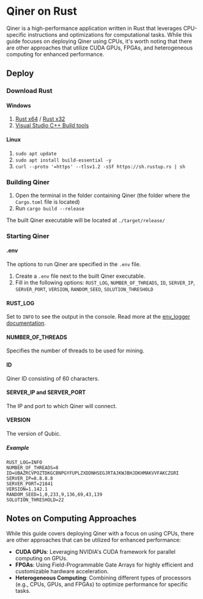 # Qiner on Rust

Qiner is a high-performance application written in Rust that leverages CPU-specific instructions and optimizations for computational tasks. While this guide focuses on deploying Qiner using CPUs, it's worth noting that there are other approaches that utilize CUDA GPUs, FPGAs, and heterogeneous computing for enhanced performance.

## Deploy

### Download Rust

#### Windows

1. [Rust x64](https://static.rust-lang.org/rustup/dist/x86_64-pc-windows-msvc/rustup-init.exe) / [Rust x32](https://static.rust-lang.org/rustup/dist/i686-pc-windows-msvc/rustup-init.exe)
2. [Visual Studio C++ Build tools](https://visualstudio.microsoft.com/visual-cpp-build-tools/)

#### Linux

1. `sudo apt update`
2. `sudo apt install build-essential -y`
3. `curl --proto '=https' --tlsv1.2 -sSf https://sh.rustup.rs | sh`

### Building Qiner

1. Open the terminal in the folder containing Qiner (the folder where the `Cargo.toml` file is located)
2. Run `cargo build --release`

The built Qiner executable will be located at `./target/release/`

### Starting Qiner

#### .env

The options to run Qiner are specified in the `.env` file.

1. Create a `.env` file next to the built Qiner executable.
2. Fill in the following options: `RUST_LOG`, `NUMBER_OF_THREADS`, `ID`, `SERVER_IP`, `SERVER_PORT`, `VERSION`, `RANDOM_SEED`, `SOLUTION_THRESHOLD`

#### RUST_LOG

Set to `INFO` to see the output in the console. Read more at the [env_logger documentation](https://docs.rs/env_logger/0.10.0/env_logger/#enabling-logging).

#### NUMBER_OF_THREADS

Specifies the number of threads to be used for mining.

#### ID

Qiner ID consisting of 60 characters.

#### SERVER_IP and SERVER_PORT

The IP and port to which Qiner will connect.

#### VERSION

The version of Qubic.

##### Example
```
RUST_LOG=INFO
NUMBER_OF_THREADS=8
ID=UBAZRCVPOZTDKGCBNPGYFUPLZXDDNHSEGJRTAJKWJBHJDKHMAKVVFAKCZGRI
SERVER_IP=8.8.8.8
SERVER_PORT=21841
VERSION=1.142.1
RANDOM_SEED=1,0,233,9,136,69,43,139
SOLUTION_THRESHOLD=22

```


## Notes on Computing Approaches

While this guide covers deploying Qiner with a focus on using CPUs, there are other approaches that can be utilized for enhanced performance:
- **CUDA GPUs**: Leveraging NVIDIA's CUDA framework for parallel computing on GPUs.
- **FPGAs**: Using Field-Programmable Gate Arrays for highly efficient and customizable hardware acceleration.
- **Heterogeneous Computing**: Combining different types of processors (e.g., CPUs, GPUs, and FPGAs) to optimize performance for specific tasks.

